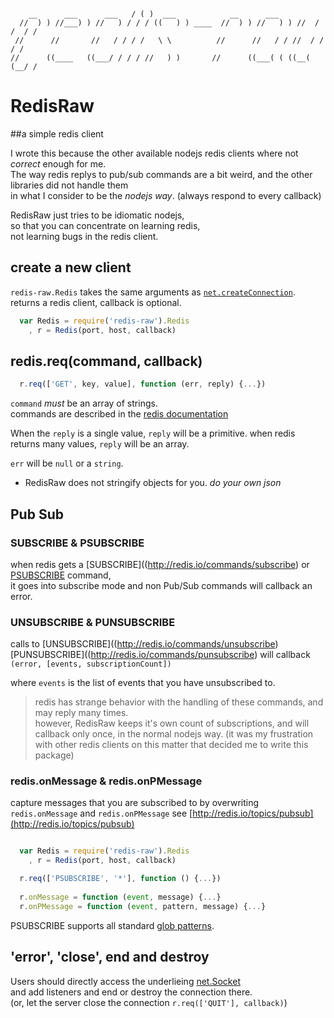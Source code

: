 ``` 

    __      ___      ___   / ( )  ___            __      ___                 
  //  ) ) //___) ) //   ) / / / ((   ) ) ____  //  ) ) //   ) ) //  / /  / / 
 //      //       //   / / / /   \ \          //      //   / / //  / /  / /  
//      ((____   ((___/ / / / //   ) )       //      ((___( ( ((__( (__/ /   

```
# RedisRaw

##a simple redis client

I wrote this because the other available nodejs redis clients where not <em>correct</em> enough for me.  
The way redis replys to pub/sub commands are a bit weird, and the other libraries did not handle them  
in what I consider to be the <em>nodejs way</em>.  (always respond to every callback)

RedisRaw just tries to be idiomatic nodejs,  
so that you can concentrate on learning redis,  
not learning bugs in the redis client.  

## create a new client

`redis-raw.Redis` takes the same arguments as [`net.createConnection`](http://nodejs.org/api/net.html#net.createConnection).  
returns a redis client, callback is optional.  


``` js
  var Redis = require('redis-raw').Redis
    , r = Redis(port, host, callback)
```

## redis.req(command, callback)

``` js
  r.req(['GET', key, value], function (err, reply) {...})
```
`command` _must_ be an array of strings.  
commands are described in the [redis documentation](redis.io/commands)

When the `reply` is a single value, `reply` will be a primitive.
when redis returns many values, `reply` will be an array.

`err` will be `null` or a `string`.

 * RedisRaw does not stringify objects for you. <em>do your own json</em>

## Pub Sub

### SUBSCRIBE & PSUBSCRIBE

when redis gets a [SUBSCRIBE]((http://redis.io/commands/subscribe) or [PSUBSCRIBE](http://redis.io/commands/psubscribe) command,  
it goes into subscribe mode and non Pub/Sub commands will callback an error.

### UNSUBSCRIBE & PUNSUBSCRIBE

calls to [UNSUBSCRIBE]((http://redis.io/commands/unsubscribe)  
[PUNSUBSCRIBE]((http://redis.io/commands/punsubscribe) will callback `(error, [events, subscriptionCount])`

where `events` is the list of events that you have unsubscribed to.  

> redis has strange behavior with the handling of these commands, and may reply many times.  
> however, RedisRaw keeps it's own count of subscriptions, and will callback only once, in the normal nodejs way.
> (it was my frustration with other redis clients on this matter that decided me to write this package)

### redis.onMessage & redis.onPMessage

capture messages that you are subscribed to by overwriting `redis.onMessage` and `redis.onPMessage`
see [http://redis.io/topics/pubsub](http://redis.io/topics/pubsub)

``` js

  var Redis = require('redis-raw').Redis
    , r = Redis(port, host, callback)

  r.req(['PSUBSCRIBE', '*'], function () {...})
  
  r.onMessage = function (event, message) {...}
  r.onPMessage = function (event, pattern, message) {...}

```

PSUBSCRIBE supports all standard [glob patterns](http://en.wikipedia.org/wiki/Glob_(programming)).

## 'error', 'close', end and destroy

Users should directly access the underlieing [net.Socket](http://nodejs.org/api/net.html#net.Socket)  
and add listeners and end or destroy the connection there.  
(or, let the server close the connection `r.req(['QUIT'], callback)`)
